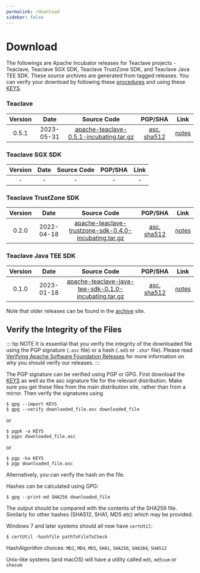 ```yaml
---
permalink: /download
sidebar: false
---
```

# Download

The followings are Apache Incubator releases for Teaclave projects - Teaclave,
Teaclave SGX SDK, Teaclave TrustZone SDK, and Teaclave Java TEE SDK. These
source archives are generated from tagged releases. You can verify your download
by following these
[procedures](https://www.apache.org/info/verification.html) and using these
[KEYS](https://downloads.apache.org/incubator/teaclave/KEYS).

### Teaclave

| Version | Date | Source Code               | PGP/SHA | Link |
|:-------:|:------------:|:-------------------------:|:-------:|:-------------:|
| 0.5.1   | 2023-05-31   | [apache-teaclave-0.5.1-incubating.tar.gz](https://dlcdn.apache.org/incubator/teaclave/0.5.1/apache-teaclave-0.5.1-incubating.tar.gz)| [asc](https://dlcdn.apache.org/incubator/teaclave/0.5.1/apache-teaclave-0.5.1-incubating.tar.gz.asc), [sha512](https://dlcdn.apache.org/incubator/teaclave/0.5.1/apache-teaclave-0.5.1-incubating.tar.gz.sha512) | [notes](https://github.com/apache/incubator-teaclave/releases/tag/v0.5.1) |

### Teaclave SGX SDK

| Version | Date | Source Code               | PGP/SHA | Link |
|:-------:|:------------:|:-------------------------:|:----:|:-------:|
| - | - | - | - | - |

### Teaclave TrustZone SDK

| Version | Date | Source Code               | PGP/SHA | Link |
|:-------:|:------------:|:-------------------------:|:----:|:-------:|
| 0.2.0   | 2022-04-18   | [apache-teaclave-trustzone-sdk-0.4.0-incubating.tar.gz](https://www.apache.org/dyn/closer.lua/incubator/teaclave/trustzone-sdk-0.4.0/apache-teaclave-trustzone-sdk-0.4.0-incubating.tar.gz)| [asc](https://downloads.apache.org/incubator/teaclave/trustzone-sdk-0.4.0/apache-teaclave-trustzone-sdk-0.4.0-incubating.tar.gz.asc), [sha512](https://downloads.apache.org/incubator/teaclave/trustzone-sdk-0.4.0/apache-teaclave-trustzone-sdk-0.4.0-incubating.tar.gz.sha512) | [notes](https://github.com/apache/incubator-teaclave-trustzone-sdk/releases/tag/v0.4.0) |

### Teaclave Java TEE SDK

| Version | Date | Source Code               | PGP/SHA | Link |
|:-------:|:------------:|:-------------------------:|:----:|:-------:|
| 0.1.0 | 2023-01-18 | [apache-teaclave-java-tee-sdk-0.1.0-incubating.tar.gz](https://dist.apache.org/repos/dist/release/incubator/teaclave/java-tee-sdk-v0.1.0/apache-teaclave-java-tee-sdk-0.1.0-incubating.tar.gz) | [asc](https://dist.apache.org/repos/dist/release/incubator/teaclave/java-tee-sdk-v0.1.0/apache-teaclave-java-tee-sdk-0.1.0-incubating.tar.gz.asc), [sha512](https://dist.apache.org/repos/dist/release/incubator/teaclave/java-tee-sdk-v0.1.0/apache-teaclave-java-tee-sdk-0.1.0-incubating.tar.gz.sha512) | [notes](https://github.com/apache/incubator-teaclave-java-tee-sdk/releases/tag/v0.1.0) |

Note that older releases can be found in the [archive](https://archive.apache.org/dist/incubator/teaclave/) site.

## Verify the Integrity of the Files

::: tip NOTE
It is essential that you verify the integrity of the downloaded file using the
PGP signature (`.asc` file) or a hash (`.md5` or `.sha*` file). Please read
[Verifying Apache Software Foundation Releases](https://www.apache.org/info/verification.html)
for more information on why you should verify our releases.
:::

The PGP signature can be verified using PGP or GPG. First download the
[KEYS](https://downloads.apache.org/incubator/teaclave/KEYS) as
well as the asc signature file for the relevant distribution. Make sure you get
these files from the main distribution site, rather than from a mirror. Then
verify the signatures using

```
$ gpg --import KEYS
$ gpg --verify downloaded_file.asc downloaded_file
```
or
```
$ pgpk -a KEYS
$ pgpv downloaded_file.asc
```
or
```
$ pgp -ka KEYS
$ pgp downloaded_file.asc
```
Alternatively, you can verify the hash on the file.

Hashes can be calculated using GPG:

```
$ gpg --print-md SHA256 downloaded_file
```

The output should be compared with the contents of the SHA256 file. Similarly
for other hashes (SHA512, SHA1, MD5 etc) which may be provided.

Windows 7 and later systems should all now have `certUtil`:

```
$ certUtil -hashfile pathToFileToCheck
```

HashAlgorithm choices: `MD2`, `MD4`, `MD5`, `SHA1`, `SHA256`, `SHA384`, `SHA512`

Unix-like systems (and macOS) will have a utility called `md5`, `md5sum` or `shasum`
